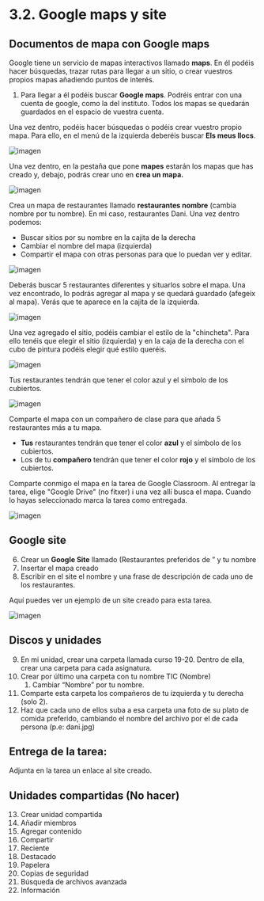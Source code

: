 
# 3.2. Google maps y site

## Documentos de mapa con Google maps

Google tiene un servicio de mapas interactivos llamado **maps**. En él podéis hacer búsquedas, trazar rutas para llegar a un sitio, o crear vuestros propios mapas añadiendo puntos de interés.

1. Para llegar a él podéis buscar **Google maps**. Podréis entrar con una cuenta de google, como la del instituto. Todos los mapas se quedarán guardados en el espacio de vuestra cuenta.

Una vez dentro, podéis hacer búsquedas o podéis crear vuestro propio mapa. Para ello, en el menú de la izquierda deberéis buscar **Els meus llocs**.

![imagen](img/2020-04-22-09-54-32.png)

Una vez dentro, en la pestaña que pone **mapes** estarán los mapas que has creado y, debajo, podrás crear uno en **crea un mapa.**

![imagen](img/2020-04-22-09-55-46.png)

Crea un mapa de restaurantes llamado **restaurantes nombre** (cambia nombre por tu nombre). En mi caso, restaurantes Dani. Una vez dentro podemos:

- Buscar sitios por su nombre en la cajita de la derecha
- Cambiar el nombre del mapa (izquierda)
- Compartir el mapa con otras personas para que lo puedan ver y editar.

![imagen](img/2020-04-22-09-58-17.png)

Deberás buscar 5 restaurantes diferentes y situarlos sobre el mapa. Una vez encontrado, lo podrás agregar al mapa y se quedará guardado (afegeix al mapa). Verás que te aparece en la cajita de la izquierda.

![imagen](img/2020-04-22-10-00-47.png)

Una vez agregado el sitio, podéis cambiar el estilo de la "chincheta". Para ello tenéis que elegir el sitio (izquierda) y en la caja de la derecha con el cubo de pintura podéis elegir qué estilo queréis.

![imagen](img/2020-04-22-10-03-45.png)

Tus restaurantes tendrán que tener el color azul y el símbolo de los cubiertos.

![imagen](img/2020-04-22-10-05-52.png)

Comparte el mapa con un compañero de clase para que añada 5 restaurantes más a tu mapa.

- **Tus** restaurantes tendrán que tener el color **azul** y el símbolo de los cubiertos.
- Los de tu **compañero** tendrán que tener el color **rojo** y el símbolo de los cubiertos.

Comparte conmigo el mapa en la tarea de Google Classroom. Al entregar la tarea, elige "Google Drive" (no fitxer) i una vez allí busca el mapa. Cuando lo hayas seleccionado marca la tarea como entregada.

![imagen](img/2020-04-22-10-09-24.png)


## Google site

6. Crear un **Google Site** llamado (Restaurantes preferidos de ” y tu nombre
7. Insertar el mapa creado
8. Escribir en el site el nombre y una frase de descripción de cada uno de los restaurantes.

Aquí puedes ver un ejemplo de un site creado para esta tarea.

![imagen](img/2020-04-21-09-30-54.png)

## Discos y unidades

9. En mi unidad, crear una carpeta llamada curso 19-20. Dentro de ella, crear una carpeta para cada asignatura.
10. Crear por último una carpeta con tu nombre TIC (Nombre)
    1. Cambiar “Nombre” por tu nombre.
11. Comparte esta carpeta los compañeros de tu izquierda y tu derecha (solo 2).
12. Haz que cada uno de ellos suba a esa carpeta una foto de su plato de comida preferido, cambiando el nombre del archivo por el de cada persona (p.e: dani.jpg)

## Entrega de la tarea:

Adjunta en la tarea un enlace al site creado.

## Unidades compartidas (No hacer)

13. Crear unidad compartida
14. Añadir miembros
15. Agregar contenido
16. Compartir
17. Reciente
18. Destacado
19. Papelera
20. Copias de seguridad
21. Búsqueda de archivos avanzada
22. Información

<!-- Docs to Markdown version 1.0β21 -->
